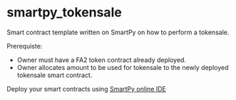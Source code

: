 # smartpy_tokensale
Smart contract template written on SmartPy on how to perform a tokensale.

Prerequiste:
* Owner must have a FA2 token contract already deployed.
* Owner allocates amount to be used for tokensale to the newly deployed tokensale smart contract.

Deploy your smart contracts using [SmartPy online IDE](https://smartpy.io/ide)
